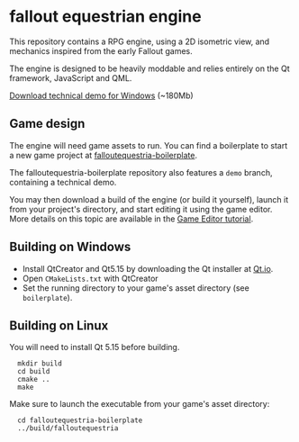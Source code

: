 # fallout equestrian engine

This repository contains a RPG engine, using a 2D isometric view, and mechanics inspired from the early Fallout games.

The engine is designed to be heavily moddable and relies entirely on the Qt framework, JavaScript and QML.
 
[Download technical demo for Windows](https://drive.google.com/file/d/18ftXNSmRfhel_hsPhS5ha0tdCY8UxAHa/view?usp=sharing) (~180Mb)

## Game design

The engine will need game assets to run. You can find a boilerplate to start a new game project at [falloutequestria-boilerplate](https://github.com/Plaristote/falloutequestria-boilerplate).

The falloutequestria-boilerplate repository also features a `demo` branch, containing a technical demo.

You may then download a build of the engine (or build it yourself), launch it from your project's directory, and start editing it using the game editor. More details
on this topic are available in the [Game Editor tutorial](https://plaristote.github.io/fallout-equestria-reloaded/index.html).

## Building on Windows
- Install QtCreator and Qt5.15 by downloading the Qt installer at [Qt.io](https://www.qt.io/download-open-source).
- Open `CMakeLists.txt` with QtCreator
- Set the running directory to your game's asset directory (see `boilerplate`).

## Building on Linux
You will need to install Qt 5.15 before building.

```
  mkdir build
  cd build
  cmake ..
  make
```

Make sure to launch the executable from your game's asset directory:
```
  cd falloutequestria-boilerplate
  ../build/falloutequestria
```
